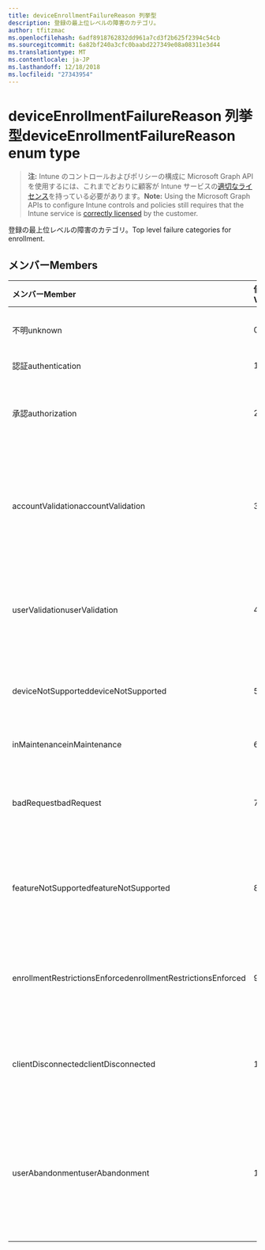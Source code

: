 ```yaml
---
title: deviceEnrollmentFailureReason 列挙型
description: 登録の最上位レベルの障害のカテゴリ。
author: tfitzmac
ms.openlocfilehash: 6adf8918762832dd961a7cd3f2b625f2394c54cb
ms.sourcegitcommit: 6a82bf240a3cfc0baabd227349e08a08311e3d44
ms.translationtype: MT
ms.contentlocale: ja-JP
ms.lasthandoff: 12/18/2018
ms.locfileid: "27343954"
---
```

# <a name="deviceenrollmentfailurereason-enum-type"></a><span data-ttu-id="0ca58-103">deviceEnrollmentFailureReason 列挙型</span><span class="sxs-lookup"><span data-stu-id="0ca58-103">deviceEnrollmentFailureReason enum type</span></span>

> <span data-ttu-id="0ca58-104">**注:** Intune のコントロールおよびポリシーの構成に Microsoft Graph API を使用するには、これまでどおりに顧客が Intune サービスの[適切なライセンス](https://go.microsoft.com/fwlink/?linkid=839381)を持っている必要があります。</span><span class="sxs-lookup"><span data-stu-id="0ca58-104">**Note:** Using the Microsoft Graph APIs to configure Intune controls and policies still requires that the Intune service is [correctly licensed](https://go.microsoft.com/fwlink/?linkid=839381) by the customer.</span></span>

<span data-ttu-id="0ca58-105">登録の最上位レベルの障害のカテゴリ。</span><span class="sxs-lookup"><span data-stu-id="0ca58-105">Top level failure categories for enrollment.</span></span>
## <a name="members"></a><span data-ttu-id="0ca58-106">メンバー</span><span class="sxs-lookup"><span data-stu-id="0ca58-106">Members</span></span>
|<span data-ttu-id="0ca58-107">メンバー</span><span class="sxs-lookup"><span data-stu-id="0ca58-107">Member</span></span>|<span data-ttu-id="0ca58-108">値</span><span class="sxs-lookup"><span data-stu-id="0ca58-108">Value</span></span>|<span data-ttu-id="0ca58-109">説明</span><span class="sxs-lookup"><span data-stu-id="0ca58-109">Description</span></span>|
|:---|:---|:---|
|<span data-ttu-id="0ca58-110">不明</span><span class="sxs-lookup"><span data-stu-id="0ca58-110">unknown</span></span>|<span data-ttu-id="0ca58-111">0</span><span class="sxs-lookup"><span data-stu-id="0ca58-111">0</span></span>|<span data-ttu-id="0ca58-112">既定値、失敗の理由は不明です。</span><span class="sxs-lookup"><span data-stu-id="0ca58-112">Default value, failure reason is unknown.</span></span>|
|<span data-ttu-id="0ca58-113">認証</span><span class="sxs-lookup"><span data-stu-id="0ca58-113">authentication</span></span>|<span data-ttu-id="0ca58-114">1</span><span class="sxs-lookup"><span data-stu-id="0ca58-114">1</span></span>|<span data-ttu-id="0ca58-115">認証に失敗しました</span><span class="sxs-lookup"><span data-stu-id="0ca58-115">Authentication failed</span></span>|
|<span data-ttu-id="0ca58-116">承認</span><span class="sxs-lookup"><span data-stu-id="0ca58-116">authorization</span></span>|<span data-ttu-id="0ca58-117">2</span><span class="sxs-lookup"><span data-stu-id="0ca58-117">2</span></span>|<span data-ttu-id="0ca58-118">呼び出しが認証されると、ですが、登録する権限がありませんでした。</span><span class="sxs-lookup"><span data-stu-id="0ca58-118">Call was authenticated, but not authorized to enroll.</span></span>|
|<span data-ttu-id="0ca58-119">accountValidation</span><span class="sxs-lookup"><span data-stu-id="0ca58-119">accountValidation</span></span>|<span data-ttu-id="0ca58-120">3</span><span class="sxs-lookup"><span data-stu-id="0ca58-120">3</span></span>|<span data-ttu-id="0ca58-121">登録用のアカウントを検証できませんでした。</span><span class="sxs-lookup"><span data-stu-id="0ca58-121">Failed to validate the account for enrollment.</span></span> <span data-ttu-id="0ca58-122">(アカウントがブロックされている登録が有効になっていません)</span><span class="sxs-lookup"><span data-stu-id="0ca58-122">(Account blocked, enrollment not enabled)</span></span>|
|<span data-ttu-id="0ca58-123">userValidation</span><span class="sxs-lookup"><span data-stu-id="0ca58-123">userValidation</span></span>|<span data-ttu-id="0ca58-124">4</span><span class="sxs-lookup"><span data-stu-id="0ca58-124">4</span></span>|<span data-ttu-id="0ca58-125">ユーザーを検証できませんでした。</span><span class="sxs-lookup"><span data-stu-id="0ca58-125">User could not be validated.</span></span> <span data-ttu-id="0ca58-126">(ユーザーが存在しない場合は、不足しているライセンス)</span><span class="sxs-lookup"><span data-stu-id="0ca58-126">(User does not exist, missing license)</span></span>|
|<span data-ttu-id="0ca58-127">deviceNotSupported</span><span class="sxs-lookup"><span data-stu-id="0ca58-127">deviceNotSupported</span></span>|<span data-ttu-id="0ca58-128">5</span><span class="sxs-lookup"><span data-stu-id="0ca58-128">5</span></span>|<span data-ttu-id="0ca58-129">モバイル デバイスの管理には、デバイスはサポートされていません。</span><span class="sxs-lookup"><span data-stu-id="0ca58-129">Device is not supported for mobile device management.</span></span>|
|<span data-ttu-id="0ca58-130">inMaintenance</span><span class="sxs-lookup"><span data-stu-id="0ca58-130">inMaintenance</span></span>|<span data-ttu-id="0ca58-131">6</span><span class="sxs-lookup"><span data-stu-id="0ca58-131">6</span></span>|<span data-ttu-id="0ca58-132">アカウントがメンテナンスします。</span><span class="sxs-lookup"><span data-stu-id="0ca58-132">Account is in maintenance.</span></span>|
|<span data-ttu-id="0ca58-133">badRequest</span><span class="sxs-lookup"><span data-stu-id="0ca58-133">badRequest</span></span>|<span data-ttu-id="0ca58-134">7</span><span class="sxs-lookup"><span data-stu-id="0ca58-134">7</span></span>|<span data-ttu-id="0ca58-135">サービスで認識されるサポートではない要求をクライアントに送信されます。</span><span class="sxs-lookup"><span data-stu-id="0ca58-135">Client sent a request that is not understood/supported by the service.</span></span>|
|<span data-ttu-id="0ca58-136">featureNotSupported</span><span class="sxs-lookup"><span data-stu-id="0ca58-136">featureNotSupported</span></span>|<span data-ttu-id="0ca58-137">8</span><span class="sxs-lookup"><span data-stu-id="0ca58-137">8</span></span>|<span data-ttu-id="0ca58-138">このアカウントには、この登録で使用される機能はサポートされていません。</span><span class="sxs-lookup"><span data-stu-id="0ca58-138">Feature(s) used by this enrollment are not supported for this account.</span></span>|
|<span data-ttu-id="0ca58-139">enrollmentRestrictionsEnforced</span><span class="sxs-lookup"><span data-stu-id="0ca58-139">enrollmentRestrictionsEnforced</span></span>|<span data-ttu-id="0ca58-140">9</span><span class="sxs-lookup"><span data-stu-id="0ca58-140">9</span></span>|<span data-ttu-id="0ca58-141">管理者によって構成されている登録の制限には、この登録がブロックされています。</span><span class="sxs-lookup"><span data-stu-id="0ca58-141">Enrollment restrictions configured by admin blocked this enrollment.</span></span>|
|<span data-ttu-id="0ca58-142">clientDisconnected</span><span class="sxs-lookup"><span data-stu-id="0ca58-142">clientDisconnected</span></span>|<span data-ttu-id="0ca58-143">10</span><span class="sxs-lookup"><span data-stu-id="0ca58-143">10</span></span>|<span data-ttu-id="0ca58-144">クライアントがタイムアウトするか、登録は、エンド ・ ユーザーによって中止されました。</span><span class="sxs-lookup"><span data-stu-id="0ca58-144">Client timed out or enrollment was aborted by enduser.</span></span>|
|<span data-ttu-id="0ca58-145">userAbandonment</span><span class="sxs-lookup"><span data-stu-id="0ca58-145">userAbandonment</span></span>|<span data-ttu-id="0ca58-146">11</span><span class="sxs-lookup"><span data-stu-id="0ca58-146">11</span></span>|<span data-ttu-id="0ca58-147">登録は、エンド ・ ユーザーによって中断されました。</span><span class="sxs-lookup"><span data-stu-id="0ca58-147">Enrollment was abandoned by enduser.</span></span> <span data-ttu-id="0ca58-148">(エンド ・ ユーザーは、契約時の開始が、時間内に完了できませんでした)</span><span class="sxs-lookup"><span data-stu-id="0ca58-148">(Enduser started onboarding but failed to complete it in timely manner)</span></span>|


<!-- {
  "type": "#page.annotation",
  "suppressions": [
    "Warning: Enum deviceEnrollmentFailureReason has some values specified and others unspecified."
  ],
}
-->
